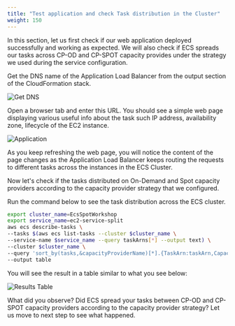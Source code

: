 ```yaml
---
title: "Test application and check Task distribution in the Cluster"
weight: 150
---
```


In this section, let us first check if our web application deployed successfully and working as expected. We will also check if ECS spreads our tasks across CP-OD and CP-SPOT capacity provides under the strategy we used during the service configuration.

Get the DNS name of the Application Load Balancer from the output section of the CloudFormation stack.

![Get DNS](/images/ecs-spot-capacity-providers/CFN.png)

Open a browser tab and enter this URL. You should see a simple web page displaying various useful info about the task such IP address, availability zone, lifecycle of the EC2 instance. 

![Application](/images/ecs-spot-capacity-providers/app.png)

As you keep refreshing the web page, you will notice the content of the page changes as the Application Load Balancer keeps routing the requests to different tasks across the instances in the ECS Cluster.

Now let's check if the tasks distributed on On-Demand and Spot capacity providers according to the capacity provider strategy that we configured.

Run the command below to see the task distribution across the ECS cluster.

```bash
export cluster_name=EcsSpotWorkshop 
export service_name=ec2-service-split
aws ecs describe-tasks \
--tasks $(aws ecs list-tasks --cluster $cluster_name \
--service-name $service_name --query taskArns[*] --output text) \
--cluster $cluster_name \
--query 'sort_by(tasks,&capacityProviderName)[*].{TaskArn:taskArn,CapacityProvider:capacityProviderName,Instance:containerInstanceArn,AZ:availabilityZone,Status:lastStatus}' \
--output table
```

You will see the result in a table similar to what you see below:

![Results Table](/images/ecs-spot-capacity-providers/table.png)

What did you observe? Did ECS spread your tasks between CP-OD and CP-SPOT capacity providers according to the capacity provider strategy?  Let us move to next step to see what happened.


